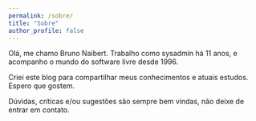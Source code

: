 ```yaml
---
permalink: /sobre/
title: "Sobre"
author_profile: false
---
```

Olá, me chamo Bruno Naibert. Trabalho como sysadmin há 11 anos, e acompanho o
mundo do software livre desde 1996.

Criei este blog para compartilhar meus conhecimentos e atuais estudos. Espero
que gostem.

Dúvidas, críticas e/ou sugestões são sempre bem vindas, não deixe de entrar em contato.
